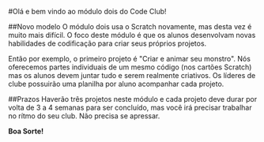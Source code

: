 #Olá e bem vindo ao módulo dois do Code Club!

##Novo modelo
O módulo dois usa o Scratch novamente, mas desta vez é muito mais difícil. O foco deste módulo é que os alunos desenvolvam novas habilidades de codificação para criar seus próprios projetos.

Então por exemplo, o primeiro projeto é "Criar e animar seu monstro". Nós oferecemos partes individuais de um mesmo código (nos cartões Scratch) mas os alunos devem juntar tudo e serem realmente criativos. Os líderes de clube possuirão uma planilha por aluno acompanhar cada projeto.

##Prazos
Haverão três projetos neste módulo e cada projeto deve durar por volta de 3 a 4 semanas para ser concluído, mas você irá precisar trabalhar no rítmo do seu club. Não precisa se apressar.

__Boa Sorte!__
